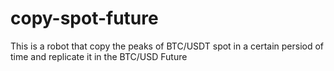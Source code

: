 # copy-spot-future

This is a robot that copy the peaks of BTC/USDT spot in a certain persiod of time and replicate it in the BTC/USD Future
